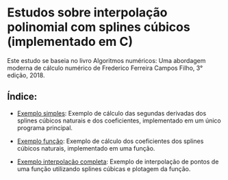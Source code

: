 # Estudos sobre interpolação polinomial com splines cúbicos (implementado em C)

Este estudo se baseia no livro Algoritmos numéricos: Uma abordagem moderna de cálculo numérico de Frederico Ferreira Campos Filho, 3° edição, 2018.

## Índice:

* [Exemplo simples](https://github.com/Dirack/Estudos/tree/master/C/spline_cubic/exemplo_simples): Exemplo de cálculo das segundas derivadas dos splines cúbicos naturais
e dos coeficientes, implementado em um único programa principal.

* [Exemplo função](https://github.com/Dirack/Estudos/tree/master/C/spline_cubic/funcao): Exemplo de cálculo dos coeficientes dos splines cúbicos naturais,
implementado em uma função.

* [Exemplo interpolação completa](https://github.com/Dirack/Estudos/tree/master/C/spline_cubic): Exemplo de interpolação de pontos de uma função utilizando splines cúbicas e plotagem da função.
